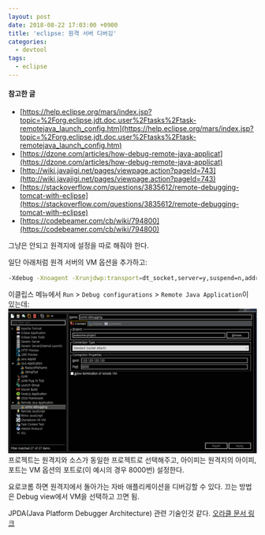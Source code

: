 ```yaml
---
layout: post
date: 2018-08-22 17:03:00 +0900
title: 'eclipse: 원격 서버 디버깅'
categories:
  - devtool
tags:
  - eclipse
---
```


#### 참고한 글
- [https://help.eclipse.org/mars/index.jsp?topic=%2Forg.eclipse.jdt.doc.user%2Ftasks%2Ftask-remotejava_launch_config.htm](https://help.eclipse.org/mars/index.jsp?topic=%2Forg.eclipse.jdt.doc.user%2Ftasks%2Ftask-remotejava_launch_config.htm)
- [https://dzone.com/articles/how-debug-remote-java-applicat](https://dzone.com/articles/how-debug-remote-java-applicat)
- [http://wiki.javajigi.net/pages/viewpage.action?pageId=743](http://wiki.javajigi.net/pages/viewpage.action?pageId=743)
- [https://stackoverflow.com/questions/3835612/remote-debugging-tomcat-with-eclipse](https://stackoverflow.com/questions/3835612/remote-debugging-tomcat-with-eclipse)
- [https://codebeamer.com/cb/wiki/794800](https://codebeamer.com/cb/wiki/794800)

그냥은 안되고 원격지에 설정을 따로 해줘야 한다.

일단 아래처럼 원격 서버의 VM 옵션을 추가하고:
```bash
-Xdebug -Xnoagent -Xrunjdwp:transport=dt_socket,server=y,suspend=n,address=8000
```

이클립스 메뉴에서 `Run` > `Debug configurations` > `Remote Java Application`이 있는데:
![](/images/remote-java-app-config-1.png)
프로젝트는 원격지와 소스가 동일한 프로젝트로 선택해주고, 아이피는 원격지의 아이피, 포트는 VM 옵션의 포트로(이 예시의 경우 8000번) 설정한다.

요로코롬 하면 원격지에서 돌아가는 자바 애플리케이션을 디버깅할 수 있다.
끄는 방법은 Debug view에서 VM을 선택하고 끄면 됨.

JPDA(Java Platform Debugger Architecture) 관련 기술인것 같다. [오라클 문서 링크](https://docs.oracle.com/javase/8/docs/technotes/guides/jpda/index.html)
